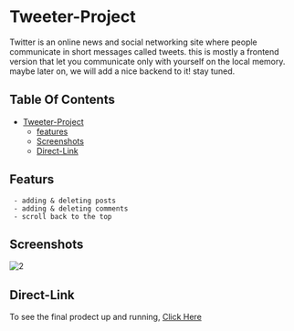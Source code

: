 # Tweeter-Project
  Twitter is an online news and social networking site where people communicate in short messages called tweets.
  this is mostly a frontend version that let you communicate only with yourself on the local memory.
  maybe later on, we will add a nice backend to it! stay tuned.


## Table Of Contents
- [Tweeter-Project](#Tweeter-Project)
  * [features](#featurs)
  * [Screenshots](#screenshots)
  * [Direct-Link](#Direct-Link)


## Featurs
     - adding & deleting posts
     - adding & deleting comments
     - scroll back to the top

## Screenshots
![2](https://user-images.githubusercontent.com/54746985/186696261-7024f833-72c4-46e0-8be9-304a5baf5141.PNG)

## Direct-Link
To see the final prodect up and running,
[Click Here](https://nirnicole.github.io/Tweeter-Project/src/)
